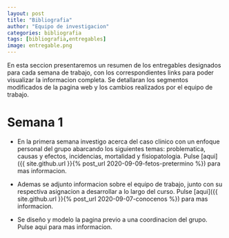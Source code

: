 ```yaml
---
layout: post
title: "Bibliografia"
author: "Equipo de investigacion"
categories: bibliografia
tags: [bibliografia,entregables]
image: entregable.png
---
```


En esta seccion presentaremos un resumen de los entregables designados para cada semana de trabajo, con los correspondientes links para poder visualizar la informacion completa. Se detallaran los segmentos modificados de la pagina web y los cambios realizados por el equipo de trabajo.

# Semana 1

* En la primera semana investigo acerca del caso clinico con un enfoque personal del grupo abarcando los siguientes temas: problematica, causas y efectos, incidencias, mortalidad y fisiopatologia. Pulse [aqui]({{ site.github.url }}{% post_url 2020-09-09-fetos-pretermino %}) para mas informacion.

* Ademas se adjunto informacion sobre el equipo de trabajo, junto con su respectiva asignacion a desarrollar a lo largo del curso. Pulse [aqui]({{ site.github.url }}{% post_url 2020-09-07-conocenos %}) para mas informacion.

* Se diseño y modelo la pagina previo a una coordinacion del grupo. Pulse aqui para mas informacion.
